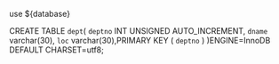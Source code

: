 use ${database}

CREATE TABLE `dept`( `deptno`  INT UNSIGNED AUTO_INCREMENT, `dname` varchar(30), `loc` varchar(30),PRIMARY KEY ( `deptno` ) )ENGINE=InnoDB DEFAULT CHARSET=utf8;
